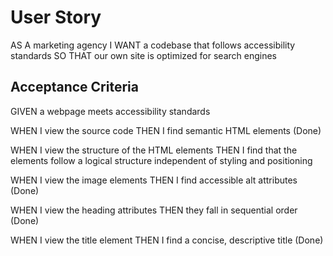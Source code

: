 # User Story 
AS A marketing agency
I WANT a codebase that follows accessibility standards
SO THAT our own site is optimized for search engines

## Acceptance Criteria
GIVEN a webpage meets accessibility standards

WHEN I view the source code
THEN I find semantic HTML elements (Done)

WHEN I view the structure of the HTML elements
THEN I find that the elements follow a logical structure independent of styling and positioning

WHEN I view the image elements
THEN I find accessible alt attributes (Done)

WHEN I view the heading attributes
THEN they fall in sequential order (Done)

WHEN I view the title element
THEN I find a concise, descriptive title (Done)

